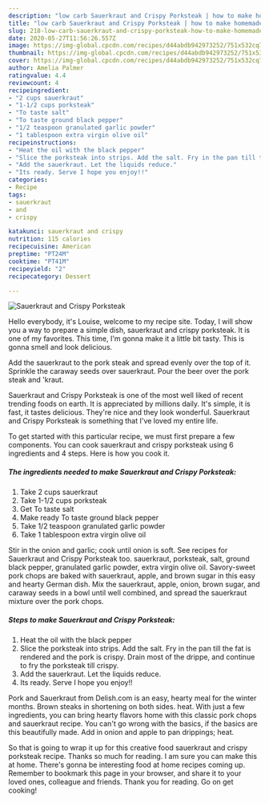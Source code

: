 ```yaml
---
description: "low carb Sauerkraut and Crispy Porksteak | how to make homemade Sauerkraut and Crispy Porksteak"
title: "low carb Sauerkraut and Crispy Porksteak | how to make homemade Sauerkraut and Crispy Porksteak"
slug: 218-low-carb-sauerkraut-and-crispy-porksteak-how-to-make-homemade-sauerkraut-and-crispy-porksteak
date: 2020-05-27T11:56:26.557Z
image: https://img-global.cpcdn.com/recipes/d44abdb942973252/751x532cq70/sauerkraut-and-crispy-porksteak-recipe-main-photo.jpg
thumbnail: https://img-global.cpcdn.com/recipes/d44abdb942973252/751x532cq70/sauerkraut-and-crispy-porksteak-recipe-main-photo.jpg
cover: https://img-global.cpcdn.com/recipes/d44abdb942973252/751x532cq70/sauerkraut-and-crispy-porksteak-recipe-main-photo.jpg
author: Amelia Palmer
ratingvalue: 4.4
reviewcount: 4
recipeingredient:
- "2 cups sauerkraut"
- "1-1/2 cups porksteak"
- "To taste salt"
- "To taste ground black pepper"
- "1/2 teaspoon granulated garlic powder"
- "1 tablespoon extra virgin olive oil"
recipeinstructions:
- "Heat the oil with the black pepper"
- "Slice the porksteak into strips. Add the salt. Fry in the pan till the fat is rendered and the pork is crispy. Drain most of the drippe, and continue to fry the porksteak till crispy."
- "Add the sauerkraut. Let the liquids reduce."
- "Its ready. Serve I hope you enjoy!!"
categories:
- Recipe
tags:
- sauerkraut
- and
- crispy

katakunci: sauerkraut and crispy 
nutrition: 115 calories
recipecuisine: American
preptime: "PT24M"
cooktime: "PT41M"
recipeyield: "2"
recipecategory: Dessert

---
```



![Sauerkraut and Crispy Porksteak](https://img-global.cpcdn.com/recipes/d44abdb942973252/751x532cq70/sauerkraut-and-crispy-porksteak-recipe-main-photo.jpg)

Hello everybody, it's Louise, welcome to my recipe site. Today, I will show you a way to prepare a simple dish, sauerkraut and crispy porksteak. It is one of my favorites. This time, I'm gonna make it a little bit tasty. This is gonna smell and look delicious.

Add the sauerkraut to the pork steak and spread evenly over the top of it. Sprinkle the caraway seeds over sauerkraut. Pour the beer over the pork steak and &#39;kraut.

Sauerkraut and Crispy Porksteak is one of the most well liked of recent trending foods on earth. It is appreciated by millions daily. It's simple, it is fast, it tastes delicious. They're nice and they look wonderful. Sauerkraut and Crispy Porksteak is something that I've loved my entire life.


To get started with this particular recipe, we must first prepare a few components. You can cook sauerkraut and crispy porksteak using 6 ingredients and 4 steps. Here is how you cook it.

<!--inarticleads1-->

##### The ingredients needed to make Sauerkraut and Crispy Porksteak:

1. Take 2 cups sauerkraut
1. Take 1-1/2 cups porksteak
1. Get To taste salt
1. Make ready To taste ground black pepper
1. Take 1/2 teaspoon granulated garlic powder
1. Take 1 tablespoon extra virgin olive oil


Stir in the onion and garlic; cook until onion is soft. See recipes for Sauerkraut and Crispy Porksteak too. sauerkraut, porksteak, salt, ground black pepper, granulated garlic powder, extra virgin olive oil. Savory-sweet pork chops are baked with sauerkraut, apple, and brown sugar in this easy and hearty German dish. Mix the sauerkraut, apple, onion, brown sugar, and caraway seeds in a bowl until well combined, and spread the sauerkraut mixture over the pork chops. 

<!--inarticleads2-->

##### Steps to make Sauerkraut and Crispy Porksteak:

1. Heat the oil with the black pepper
1. Slice the porksteak into strips. Add the salt. Fry in the pan till the fat is rendered and the pork is crispy. Drain most of the drippe, and continue to fry the porksteak till crispy.
1. Add the sauerkraut. Let the liquids reduce.
1. Its ready. Serve I hope you enjoy!!


Pork and Sauerkraut from Delish.com is an easy, hearty meal for the winter months. Brown steaks in shortening on both sides. heat. With just a few ingredients, you can bring hearty flavors home with this classic pork chops and sauerkraut recipe. You can&#39;t go wrong with the basics, if the basics are this beautifully made. Add in onion and apple to pan drippings; heat. 

So that is going to wrap it up for this creative food sauerkraut and crispy porksteak recipe. Thanks so much for reading. I am sure you can make this at home. There's gonna be interesting food at home recipes coming up. Remember to bookmark this page in your browser, and share it to your loved ones, colleague and friends. Thank you for reading. Go on get cooking!
